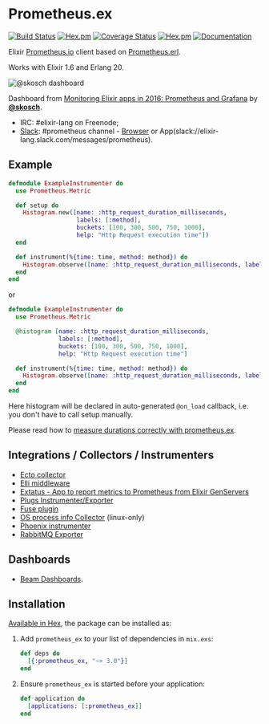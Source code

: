 # Prometheus.ex
[![Build Status](https://travis-ci.org/deadtrickster/prometheus.ex.svg?branch=master)](https://travis-ci.org/deadtrickster/prometheus.ex)
[![Hex.pm](https://img.shields.io/hexpm/dt/prometheus_ex.svg?maxAge=2592000)](https://hex.pm/packages/prometheus_ex)
[![Coverage Status](https://coveralls.io/repos/github/deadtrickster/prometheus.ex/badge.svg?branch=master)](https://coveralls.io/github/deadtrickster/prometheus.ex?branch=master)
[![Hex.pm](https://img.shields.io/hexpm/v/prometheus_ex.svg?maxAge=2592000)](https://hex.pm/packages/prometheus_ex)
[![Documentation](https://img.shields.io/badge/documentation-on%20hexdocs-green.svg)](https://hexdocs.pm/prometheus_ex/)

Elixir [Prometheus.io](https://prometheus.io) client based on [Prometheus.erl](https://github.com/deadtrickster/prometheus.erl).

Works with Elixir 1.6 and Erlang 20.

![@skosch dashboard](http://aldusleaf.org/content/images/2016/09/grafana.jpg)

Dashboard from [Monitoring Elixir apps in 2016: Prometheus and Grafana](http://aldusleaf.org/monitoring-elixir-apps-in-2016-prometheus-and-grafana/) by [**@skosch**](https://github.com/skosch).

 - IRC: #elixir-lang on Freenode;
 - [Slack](https://elixir-slackin.herokuapp.com/): #prometheus channel - [Browser](https://elixir-lang.slack.com/messages/prometheus) or App(slack://elixir-lang.slack.com/messages/prometheus).

## Example

```elixir
defmodule ExampleInstrumenter do
  use Prometheus.Metric

  def setup do    
    Histogram.new([name: :http_request_duration_milliseconds,
                   labels: [:method],
                   buckets: [100, 300, 500, 750, 1000],
                   help: "Http Request execution time"])
  end

  def instrument(%{time: time, method: method}) do
    Histogram.observe([name: :http_request_duration_milliseconds, labels: [method]], time)
  end
end
```

or

```elixir
defmodule ExampleInstrumenter do
  use Prometheus.Metric

  @histogram [name: :http_request_duration_milliseconds,
              labels: [:method],
              buckets: [100, 300, 500, 750, 1000],
              help: "Http Request execution time"]

  def instrument(%{time: time, method: method}) do
    Histogram.observe([name: :http_request_duration_milliseconds, labels: [method]], time)
  end
end
```

Here histogram will be declared in auto-generated `@on_load` callback, i.e.
you don't have to call setup manually.

Please read how to [measure durations correctly with prometheus.ex](https://hexdocs.pm/prometheus_ex/time.html#content).

## Integrations / Collectors / Instrumenters
 - [Ecto collector](https://github.com/deadtrickster/prometheus-ecto)
 - [Elli middleware](https://github.com/elli-lib/elli_prometheus)
 - [Extatus - App to report metrics to Prometheus from Elixir GenServers](https://github.com/gmtprime/extatus)
 - [Plugs Instrumenter/Exporter](https://github.com/deadtrickster/prometheus-plugs)
 - [Fuse plugin](https://github.com/jlouis/fuse#fuse_stats_prometheus)
 - [OS process info Collector](https://hex.pm/packages/prometheus_process_collector) (linux-only)
 - [Phoenix instrumenter](https://github.com/deadtrickster/prometheus-phoenix)
 - [RabbitMQ Exporter](https://github.com/deadtrickster/prometheus_rabbitmq_exporter)

## Dashboards

- [Beam Dashboards](https://github.com/deadtrickster/beam-dashboards).

## Installation

[Available in Hex](https://hex.pm/packages/prometheus_ex), the package can be installed as:

1. Add `prometheus_ex` to your list of dependencies in `mix.exs`:

    ```elixir
    def deps do
      [{:prometheus_ex, "~> 3.0"}]
    end
    ```

2. Ensure `prometheus_ex` is started before your application:

    ```elixir
    def application do
      [applications: [:prometheus_ex]]
    end
    ```
